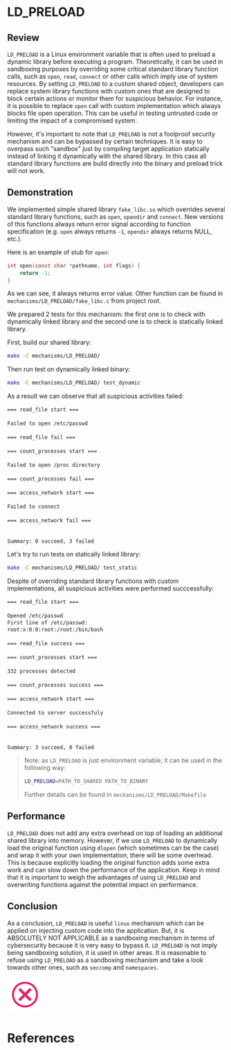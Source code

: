 # LD_PRELOAD

## Review

`LD_PRELOAD` is a Linux environment variable that is often used to preload a dynamic library before executing a program. Theoretically, it can be used in sandboxing purposes by overriding some critical standard library function calls, such as `open`, `read`, `connect` or other calls which imply use of system resources. By setting `LD_PRELOAD` to a custom shared object, developers can replace system library functions with custom ones that are designed to block certain actions or monitor them for suspicious behavior. For instance, it is possible to replace `open` call with custom implementation which always blocks file open operation. This can be useful in testing untrusted code or limiting the impact of a compromised system.

However, it's important to note that `LD_PRELOAD` is not a foolproof security mechanism and can be bypassed by certain techniques. It is easy to overpass such "sandbox" just by compiling target application statically instead of linking it dynamically with the shared library. In this case all standard library functions are build directly into the binary and preload trick will not work.

## Demonstration

We implemented simple shared library `fake_libc.so` which overrides several standard library functions, such as `open`, `opendir` and `connect`. New versions of this functions always return error signal according to function specification (e.g. `open` always returns `-1`, `opendir` always returns NULL, etc.).

Here is an example of stub for `open`:

```C
int open(const char *pathname, int flags) {
    return -1;
}
```

As we can see, it always returns error value. Other function can be found in `mechanisms/LD_PRELOAD/fake_libc.c` from project root.

We prepared 2 tests for this mechanism: the first one is to check with dynamically linked library and the second one is to check is statically linked library.

First, build our shared library:

```bash
make -C mechanisms/LD_PRELOAD/
```

Then run test on dynamically linked binary:

```bash
make -C mechanisms/LD_PRELOAD/ test_dynamic 
```

As a result we can observe that all suspicious activities failed:

```
=== read_file start ===

Failed to open /etc/passwd

=== read_file fail ===

=== count_processes start ===

Failed to open /proc directory

=== count_processes fail ===

=== access_network start ===

Failed to connect

=== access_network fail ===


Summary: 0 succeed, 3 failed
```



Let's try to run tests on statically linked library:

```bash
make -C mechanisms/LD_PRELOAD/ test_static
```

Despite of overriding standard library functions with custom implementations, all suspicious activities were performed succcessfully:

```
=== read_file start ===

Opened /etc/passwd
First line of /etc/passwd:
root:x:0:0:root:/root:/bin/bash

=== read_file success ===

=== count_processes start ===

332 processes detected

=== count_processes success ===

=== access_network start ===

Connected to server successfuly

=== access_network success ===


Summary: 3 succeed, 0 failed
```

> Note: as `LD_PRELOAD` is just environment variable, it can be used in the following way:
>
> ```bash
> LD_PRELOAD=PATH_TO_SHARED PATH_TO_BINARY
> ```
>
> Further details can be found in `mechanisms/LD_PRELOAD/Makefile` 

## Performance

`LD_PRELOAD` does not add any extra overhead  on top of loading an additional shared library into memory. However, if  we use `LD_PRELOAD` to dynamically load the original function using `dlopen` (which sometimes can be the case)  and wrap it with your own implementation, there will be some  overhead. This is because explicitly loading the original function adds  some extra work and can slow down the performance of the application. Keep in mind that it is important to weigh the advantages of using `LD_PRELOAD` and overwriting functions against the potential impact on performance.

## Conclusion

As a conclusion, `LD_PRELOAD` is useful `linux` mechanism which can be applied on injecting custom code into the application. But, it is ABSOLUTELY NOT APPLICABLE as a sandboxing mechanism in terms of cybersecurity because it is very easy to bypass it. `LD_PRELOAD`  is not imply being sandboxing solution, it is used in other areas. It is reasonable to refuse using `LD_PRELOAD` as a sandboxing mechanism and take a look towards other ones, such as `seccomp` and `namespaces`.

<img src="../../images/negative_checkbox.svg" style="zoom:8%;" />

# References
